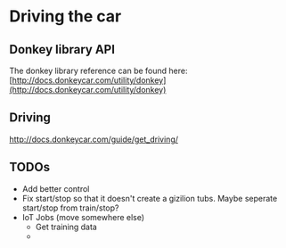 # Driving the car

## Donkey library API

The donkey library reference can be found here:
[http://docs.donkeycar.com/utility/donkey](http://docs.donkeycar.com/utility/donkey)

## Driving

http://docs.donkeycar.com/guide/get_driving/

## TODOs

- Add better control
- Fix start/stop so that it doesn't create a gizilion tubs. Maybe seperate start/stop from train/stop? 
- IoT Jobs (move somewhere else)
   - Get training data
   - 